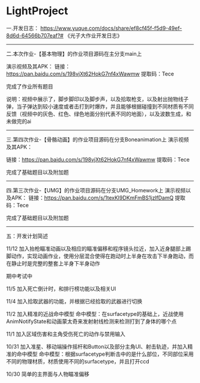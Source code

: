 # LightProject
一.开发日志：
https://www.yuque.com/docs/share/ef8cf45f-f5d9-49ef-8d6d-64566b707eaf?# 《光子大作业开发日志》


--------------------------------------------------------------------------------------------------------------
二.本次作业-【基本物理】的作业项目源码在主分支main上

演示视频及其APK：
链接：https://pan.baidu.com/s/198vjXt62HokG7nf4xWawmw 
提取码：Tece

完成了作业所有题目

说明：视频中展示了，脚步脚印以及脚步声，以及拾取枪支，以及射出抛物线子弹，当子弹达到较小速度或者击打到时爆炸，并且能够根据碰撞到不同材质有不同反馈（视频中的灰色、红色、绿色地面分别代表不同的地面），以及波数生成，和未做完的ai

--------------------------------------------------------------------------------------------------------------
三.第四次作业-【骨骼动画】的作业项目源码在分支Boneanimation上
演示视频及其APK：

链接：https://pan.baidu.com/s/198vjXt62HokG7nf4xWawmw 
提取码：Tece

完成了基础题目以及附加题

--------------------------------------------------------------------------------------------------------------


四.第三次作业-【UMG】的作业项目源码在分支UMG_Homework上
演示视频以及APK：
链接：https://pan.baidu.com/s/1texKI9DKmFmBS1jzlfDamQ 
提取码：Tece

完成了基础题目以及附加题

--------------------------------------------------------------------------------------------------------------


五：开发计划简述

11/12
加入抬枪瞄准动画以及相应的瞄准偏移和程序镜头拉近，加入近身腿部上踢脚动作，实现动画作业，使用分层混合使得在跑动时上半身在攻击下半身跑动，而在静止时是完整的整套上半身下半身动作

期中考试中

11/5
加入死亡倒计时，和排行榜功能以及相关UI

11/4
加入拾取武器的功能，并根据已经拾取的武器进行切换

11/2
加入精准的近战命中模型
命中模型：在surfacetype的基础上，近战使用AnimNotifyState和动画蒙太奇来发射射线检测来检测打到了身体的哪个点

11/1
加入区域伤害和主角受伤死亡的动作与禁用输入

10/31
加入准星、移动端操作摇杆和Button以及部分主角UI、射击轨迹，并加入精准的命中模型
命中模型：根据surfacetype判断击中的是什么部位，不同部位采用不同的物理材质，材质使用不同的surfacetype，并且打开ccd

10/30
简单的主界面与人物瞄准偏移
